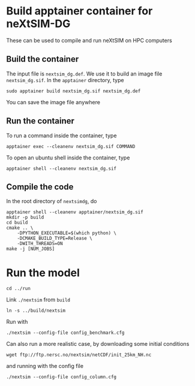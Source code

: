 # Build apptainer container for neXtSIM-DG
These can be used to compile and run neXtSIM on HPC computers

## Build the container
The input file is `nextsim_dg.def`. We use it to build an image file `nextsim_dg.sif`.
In the `apptainer` directory, type
```
sudo apptainer build nextsim_dg.sif nextsim_dg.def
```
You can save the image file anywhere

## Run the container
To run a command inside the container, type
```
apptainer exec --cleanenv nextsim_dg.sif COMMAND
```
To open an ubuntu shell inside the container, type
```
apptainer shell --cleanenv nextsim_dg.sif
```

## Compile the code
In the root directory of `nextsimdg`, do
```
apptainer shell --cleanenv apptainer/nextsim_dg.sif
mkdir -p build
cd build
cmake .. \
    -DPYTHON_EXECUTABLE=$(which python) \
    -DCMAKE_BUILD_TYPE=Release \
    -DWITH_THREADS=ON
make -j [NUM_JOBS]
```

# Run the model
```
cd ../run
```
Link `./nextsim` from `build`
```
ln -s ../build/nextsim
```
Run with
```
./nextsim --config-file config_benchmark.cfg
```
Can also run a more realistic case, by downloading some initial conditions
```
wget ftp://ftp.nersc.no/nextsim/netCDF/init_25km_NH.nc
```
and running with the config file
```
./nextsim --config-file config_column.cfg
```
